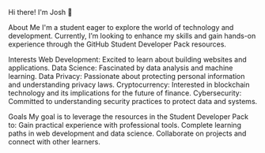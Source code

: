 Hi there! I'm Josh 👋

About Me I'm a student eager to explore the world of technology and development. Currently, I’m looking to enhance my skills and gain hands-on experience through the GitHub Student Developer Pack resources.

Interests Web Development: Excited to learn about building websites and applications. Data Science: Fascinated by data analysis and machine learning. Data Privacy: Passionate about protecting personal information and understanding privacy laws. Cryptocurrency: Interested in blockchain technology and its implications for the future of finance. Cybersecurity: Committed to understanding security practices to protect data and systems.

Goals My goal is to leverage the resources in the Student Developer Pack to: Gain practical experience with professional tools. Complete learning paths in web development and data science. Collaborate on projects and connect with other learners.

